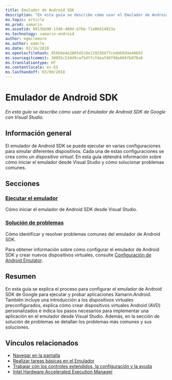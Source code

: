 ```yaml
---
title: Emulador de Android SDK
description: "En esta guía se describe cómo usar el Emulador de Android SDK de Google con Visual Studio."
ms.topic: article
ms.prod: xamarin
ms.assetid: 8913bb90-1340-409d-b7bb-71a06914923a
ms.technology: xamarin-android
author: mgmclemore
ms.author: mamcle
ms.date: 02/16/2018
ms.openlocfilehash: 956b9e4e280545c8e11925697fced4b9d4e40693
ms.sourcegitcommit: 30055c534d9caf5dffcfdeafd6f08e666fb870a8
ms.translationtype: HT
ms.contentlocale: es-ES
ms.lasthandoff: 03/09/2018
---
```

# <a name="android-sdk-emulator"></a>Emulador de Android SDK

_En esta guía se describe cómo usar el Emulador de Android SDK de Google con Visual Studio._


## <a name="overview"></a>Información general

El emulador de Android SDK se puede ejecutar en varias configuraciones para simular diferentes dispositivos. Cada una de estas configuraciones se crea como un _dispositivo virtual_. En esta guía obtendrá información sobre cómo iniciar el emulador desde Visual Studio y cómo solucionar problemas comunes.


## <a name="sections"></a>Secciones

### <a name="running-the-emulatorandroiddeploy-testdebuggingandroid-sdk-emulatorrunning-the-emulatormd"></a>[Ejecutar el emulador](~/android/deploy-test/debugging/android-sdk-emulator/running-the-emulator.md)

Cómo iniciar el emulador de Android SDK desde Visual Studio.

### <a name="troubleshootingandroiddeploy-testdebuggingandroid-sdk-emulatortroubleshootingmd"></a>[Solución de problemas](~/android/deploy-test/debugging/android-sdk-emulator/troubleshooting.md)

Cómo identificar y resolver problemas comunes del emulador de Android SDK.

Para obtener información sobre cómo configurar el emulador de Android SDK y crear nuevos dispositivos virtuales, consulte [Configuración de Android Emulator](~/android/get-started/installation/android-emulator/index.md).



## <a name="summary"></a>Resumen

En esta guía se explica el proceso para configurar el emulador de Android SDK de Google para ejecutar y probar aplicaciones Xamarin.Android. También incluye una introducción a los dispositivos virtuales preconfigurados, explica cómo crear dispositivos virtuales Android (AVD) personalizados e indica los pasos necesarios para implementar una aplicación en el emulador desde Visual Studio. Además, en la sección de solución de problemas se detallan los problemas más comunes y sus soluciones.



## <a name="related-links"></a>Vínculos relacionados

- [Navegar en la pantalla](https://developer.android.com/studio/run/emulator.html#navigate)
- [Realizar tareas básicas en el Emulador](https://developer.android.com/studio/run/emulator.html#tasks)
- [Trabajar con los controles extendidos, la configuración y la ayuda](https://developer.android.com/studio/run/emulator.html#extended)
- [Intel Hardware Accelerated Execution Manager](https://software.intel.com/en-us/android/articles/intel-hardware-accelerated-execution-manager)
